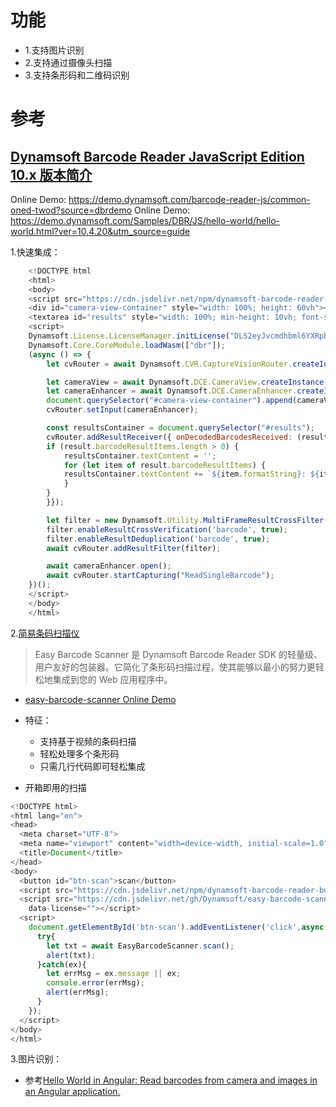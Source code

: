 
# 功能

- 1.支持图片识别
- 2.支持通过摄像头扫描
- 3.支持条形码和二维码识别

# 参考

## [Dynamsoft Barcode Reader JavaScript Edition 10.x 版本简介](https://www.dynamsoft.com/barcode-reader/docs/web/programming/javascript/)
  
Online Demo: https://demo.dynamsoft.com/barcode-reader-js/common-oned-twod?source=dbrdemo
Online Demo: https://demo.dynamsoft.com/Samples/DBR/JS/hello-world/hello-world.html?ver=10.4.20&utm_source=guide

1.快速集成：

```js
    <!DOCTYPE html
    <html>
    <body>
    <script src="https://cdn.jsdelivr.net/npm/dynamsoft-barcode-reader-bundle@10.4.2001/dist/dbr.bundle.js"></script>
    <div id="camera-view-container" style="width: 100%; height: 60vh"></div>
    <textarea id="results" style="width: 100%; min-height: 10vh; font-size: 3vmin; overflow: auto" disabled></textarea>
    <script>
    Dynamsoft.License.LicenseManager.initLicense("DLS2eyJvcmdhbml6YXRpb25JRCI6IjIwMDAwMSJ9");
    Dynamsoft.Core.CoreModule.loadWasm(["dbr"]);
    (async () => {
        let cvRouter = await Dynamsoft.CVR.CaptureVisionRouter.createInstance();

        let cameraView = await Dynamsoft.DCE.CameraView.createInstance();
        let cameraEnhancer = await Dynamsoft.DCE.CameraEnhancer.createInstance(cameraView);
        document.querySelector("#camera-view-container").append(cameraView.getUIElement());
        cvRouter.setInput(cameraEnhancer);

        const resultsContainer = document.querySelector("#results");
        cvRouter.addResultReceiver({ onDecodedBarcodesReceived: (result) => {
        if (result.barcodeResultItems.length > 0) {
            resultsContainer.textContent = '';
            for (let item of result.barcodeResultItems) {
            resultsContainer.textContent += `${item.formatString}: ${item.text}\n\n`;
            }
        }
        }});

        let filter = new Dynamsoft.Utility.MultiFrameResultCrossFilter();
        filter.enableResultCrossVerification('barcode', true);
        filter.enableResultDeduplication('barcode', true);
        await cvRouter.addResultFilter(filter);

        await cameraEnhancer.open();
        await cvRouter.startCapturing("ReadSingleBarcode");
    })();
    </script>
    </body>
    </html>
```

2.[简易条码扫描仪](https://github.com/Dynamsoft/easy-barcode-scanner)

> Easy Barcode Scanner 是 Dynamsoft Barcode Reader SDK 的轻量级、用户友好的包装器。它简化了条形码扫描过程，使其能够以最小的努力更轻松地集成到您的 Web 应用程序中。

- [easy-barcode-scanner Online Demo](https://dynamsoft.github.io/easy-barcode-scanner/index.html)

- 特征：
  - 支持基于视频的条码扫描
  - 轻松处理多个条形码
  - 只需几行代码即可轻松集成

- 开箱即用的扫描

```js
<!DOCTYPE html>
<html lang="en">
<head>
  <meta charset="UTF-8">
  <meta name="viewport" content="width=device-width, initial-scale=1.0">
  <title>Document</title>
</head>
<body>
  <button id="btn-scan">scan</button>
  <script src="https://cdn.jsdelivr.net/npm/dynamsoft-barcode-reader-bundle@10.2.1000/dist/dbr.bundle.js"></script>
  <script src="https://cdn.jsdelivr.net/gh/Dynamsoft/easy-barcode-scanner@10.2.1009/dist/easy-barcode-scanner.js"
    data-license=""></script>
  <script>
    document.getElementById('btn-scan').addEventListener('click',async()=>{
      try{
        let txt = await EasyBarcodeScanner.scan();
        alert(txt);
      }catch(ex){
        let errMsg = ex.message || ex;
        console.error(errMsg);
        alert(errMsg);
      }
    });
  </script>
</body>
</html>
```

3.图片识别：

- 参考[Hello World in Angular: Read barcodes from camera and images in an Angular application.](https://github.com/Dynamsoft/barcode-reader-javascript-samples/tree/main/hello-world/angular)
